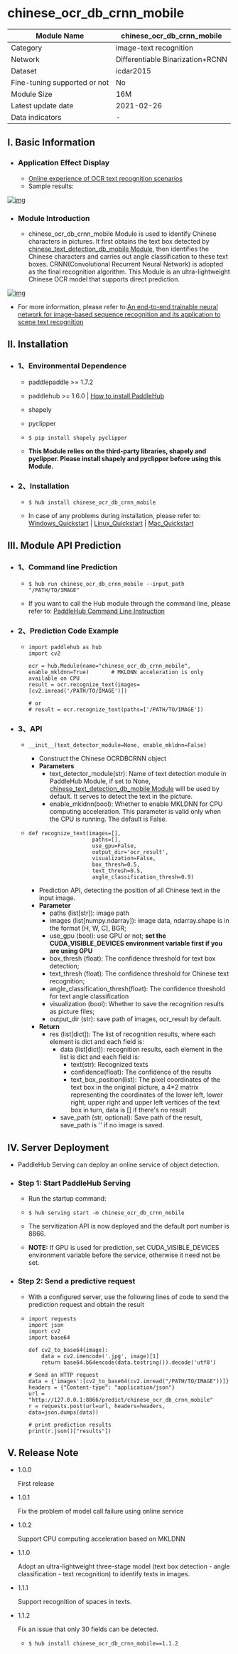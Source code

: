 # chinese_ocr_db_crnn_mobile

| Module Name                  | chinese_ocr_db_crnn_mobile       |
| ---------------------------- | -------------------------------- |
| Category                     | image-text recognition           |
| Network                      | Differentiable Binarization+RCNN |
| Dataset                      | icdar2015                        |
| Fine-tuning supported or not | No                               |
| Module Size                  | 16M                              |
| Latest update date           | 2021-02-26                       |
| Data indicators              | -                                |

## I. Basic Information

- ### Application Effect Display

  - [Online experience of OCR text recognition scenarios](https://www.paddlepaddle.org.cn/hub/scene/ocr)
  - Sample results:

[![img](https://user-images.githubusercontent.com/76040149/133097562-d8c9abd1-6c70-4d93-809f-fa4735764836.png)](https://user-images.githubusercontent.com/76040149/133097562-d8c9abd1-6c70-4d93-809f-fa4735764836.png)

- ### Module Introduction

  - chinese_ocr_db_crnn_mobile Module is used to identify Chinese characters in pictures. It first obtains the text box detected by [chinese_text_detection_db_mobile Module](), then identifies the Chinese characters and carries out angle classification to these text boxes. CRNN(Convolutional Recurrent Neural Network) is adopted as the final recognition algorithm. This Module is an ultra-lightweight Chinese OCR model that supports direct prediction.

[![img](https://user-images.githubusercontent.com/76040149/133098254-7c642826-d6d7-4dd0-986e-371622337867.png)](https://user-images.githubusercontent.com/76040149/133098254-7c642826-d6d7-4dd0-986e-371622337867.png)

- For more information, please refer to:[An end-to-end trainable neural network for image-based sequence recognition and its application to scene text recognition](https://arxiv.org/pdf/1507.05717.pdf)

## II. Installation

- ### 1、Environmental Dependence

  - paddlepaddle >= 1.7.2

  - paddlehub >= 1.6.0   | [How to install PaddleHub]()

  - shapely

  - pyclipper

  - ```
    $ pip install shapely pyclipper
    ```

  - **This Module relies on the third-party libraries, shapely and pyclipper. Please install shapely and pyclipper before using this Module.**

- ### 2、Installation

  - ```
    $ hub install chinese_ocr_db_crnn_mobile
    ```

  - In case of any problems during installation, please refer to: [Windows_Quickstart]() | [Linux_Quickstart]() | [Mac_Quickstart]()

## III. Module API Prediction

- ### 1、Command line Prediction

  - ```
    $ hub run chinese_ocr_db_crnn_mobile --input_path "/PATH/TO/IMAGE"
    ```

  - If you want to call the Hub module through the command line, please refer to: [PaddleHub Command Line Instruction]()

- ### 2、Prediction Code Example

  - ```
    import paddlehub as hub
    import cv2

    ocr = hub.Module(name="chinese_ocr_db_crnn_mobile", enable_mkldnn=True)       # MKLDNN acceleration is only available on CPU
    result = ocr.recognize_text(images=[cv2.imread('/PATH/TO/IMAGE')])

    # or
    # result = ocr.recognize_text(paths=['/PATH/TO/IMAGE'])
    ```

- ### 3、API

  - ```
    __init__(text_detector_module=None, enable_mkldnn=False)
    ```

    - Construct the Chinese OCRDBCRNN object
    - **Parameters**
      - text_detector_module(str): Name of text detection module in PaddleHub Module, if set to None, [chinese_text_detection_db_mobile Module]() will be used by default. It serves to detect the text in the picture.
      - enable_mkldnn(bool): Whether to enable MKLDNN for CPU computing acceleration. This parameter is valid only when the CPU is running. The default is False.

  - ```
    def recognize_text(images=[],
                        paths=[],
                        use_gpu=False,
                        output_dir='ocr_result',
                        visualization=False,
                        box_thresh=0.5,
                        text_thresh=0.5,
                        angle_classification_thresh=0.9)
    ```

    - Prediction API, detecting the position of all Chinese text in the input image.
    - **Parameter**
      - paths (list[str]): image path
      - images (list[numpy.ndarray]): image data, ndarray.shape is in the format [H, W, C], BGR;
      - use_gpu (bool): use GPU or not; **set the CUDA_VISIBLE_DEVICES environment variable first if you are using GPU**
      - box_thresh (float): The confidence threshold for text box detection;
      - text_thresh (float): The confidence threshold for Chinese text recognition;
      - angle_classification_thresh(float): The confidence threshold for text angle classification
      - visualization (bool): Whether to save the recognition results as picture files;
      - output_dir (str): save path of images, ocr_result by default.
    - **Return**
      - res (list[dict]): The list of recognition results, where each element is dict and each field is:
        - data (list[dict]): recognition results, each element in the list is dict and each field is:
          - text(str): Recognized texts
          - confidence(float): The confidence of the results
          - text_box_position(list): The pixel coordinates of the text box in the original picture, a 4*2 matrix representing the coordinates of the lower left, lower right, upper right and upper left vertices of the text box in turn, data is [] if there's no result
        - save_path (str, optional): Save path of the result, save_path is '' if no image is saved.

## IV. Server Deployment

- PaddleHub Serving can deploy an online service of object detection.

- ### Step 1: Start PaddleHub Serving

  - Run the startup command:

  - ```
    $ hub serving start -m chinese_ocr_db_crnn_mobile
    ```

  - The servitization API is now deployed and the default port number is 8866.

  - **NOTE:**  If GPU is used for prediction, set CUDA_VISIBLE_DEVICES environment variable before the service, otherwise it need not be set.

- ### Step 2: Send a predictive request

  - With a configured server, use the following lines of code to send the prediction request and obtain the result

  - ```
    import requests
    import json
    import cv2
    import base64

    def cv2_to_base64(image):
        data = cv2.imencode('.jpg', image)[1]
        return base64.b64encode(data.tostring()).decode('utf8')

    # Send an HTTP request
    data = {'images':[cv2_to_base64(cv2.imread("/PATH/TO/IMAGE"))]}
    headers = {"Content-type": "application/json"}
    url = "http://127.0.0.1:8866/predict/chinese_ocr_db_crnn_mobile"
    r = requests.post(url=url, headers=headers, data=json.dumps(data))

    # print prediction results
    print(r.json()["results"])
    ```

## V. Release Note

- 1.0.0

  First release

- 1.0.1

  Fix the problem of model call failure using online service

- 1.0.2

  Support CPU computing acceleration based on MKLDNN

- 1.1.0

  Adopt an ultra-lightweight three-stage model (text box detection - angle classification - text recognition) to identify texts in images.

- 1.1.1

  Support recognition of spaces in texts.

- 1.1.2

  Fix an issue that only 30 fields can be detected.

  - ```
    $ hub install chinese_ocr_db_crnn_mobile==1.1.2
    ```
